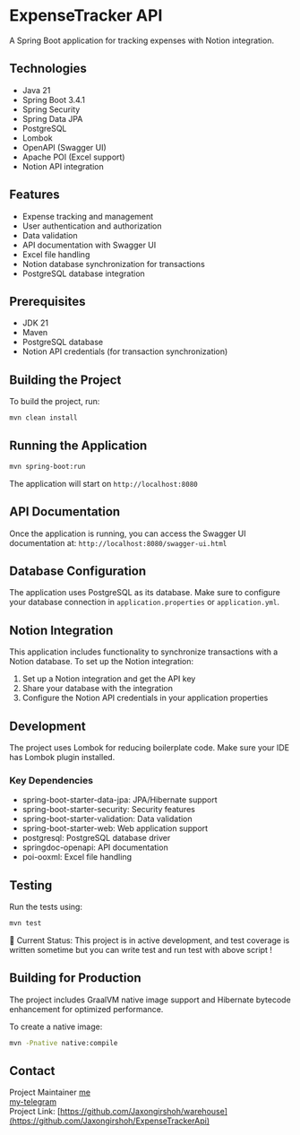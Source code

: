 # ExpenseTracker API

A Spring Boot application for tracking expenses with Notion integration. 
## Technologies

- Java 21
- Spring Boot 3.4.1
- Spring Security
- Spring Data JPA
- PostgreSQL
- Lombok
- OpenAPI (Swagger UI)
- Apache POI (Excel support)
- Notion API integration

## Features

- Expense tracking and management
- User authentication and authorization
- Data validation
- API documentation with Swagger UI
- Excel file handling
- Notion database synchronization for transactions
- PostgreSQL database integration

## Prerequisites

- JDK 21
- Maven
- PostgreSQL database
- Notion API credentials (for transaction synchronization)

## Building the Project

To build the project, run:

```bash
mvn clean install
```

## Running the Application

```bash
mvn spring-boot:run
```

The application will start on `http://localhost:8080`

## API Documentation

Once the application is running, you can access the Swagger UI documentation at:
`http://localhost:8080/swagger-ui.html`

## Database Configuration

The application uses PostgreSQL as its database. Make sure to configure your database connection in `application.properties` or `application.yml`.

## Notion Integration

This application includes functionality to synchronize transactions with a Notion database. To set up the Notion integration:

1. Set up a Notion integration and get the API key
2. Share your database with the integration
3. Configure the Notion API credentials in your application properties

## Development

The project uses Lombok for reducing boilerplate code. Make sure your IDE has Lombok plugin installed.

### Key Dependencies

- spring-boot-starter-data-jpa: JPA/Hibernate support
- spring-boot-starter-security: Security features
- spring-boot-starter-validation: Data validation
- spring-boot-starter-web: Web application support
- postgresql: PostgreSQL database driver
- springdoc-openapi: API documentation
- poi-ooxml: Excel file handling

## Testing

Run the tests using:

```bash
mvn test
```
🚧 Current Status: This project is in active development, and test coverage is written sometime but you can write test and run test with above script !

## Building for Production

The project includes GraalVM native image support and Hibernate bytecode enhancement for optimized performance.

To create a native image:

```bash
mvn -Pnative native:compile
```




## Contact
Project Maintainer [me](https://github.com/Jaxongirshoh) \
[my-telegram](https://t.me/chala_softwareengineer)\
Project Link: [https://github.com/Jaxongirshoh/warehouse](https://github.com/Jaxongirshoh/ExpenseTrackerApi)
